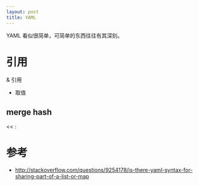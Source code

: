 ```yaml
---
layout: post
title: YAML
---
```

YAML 看似很简单，可简单的东西往往有其深刻。

# 引用
& 引用
* 取值


## merge hash

<< :

# 参考
- http://stackoverflow.com/questions/9254178/is-there-yaml-syntax-for-sharing-part-of-a-list-or-map
